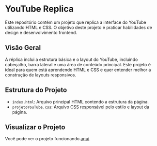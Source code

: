 # YouTube Replica

Este repositório contém um projeto que replica a interface do YouTube utilizando HTML e CSS. O objetivo deste projeto é praticar habilidades de design e desenvolvimento frontend.

## Visão Geral

A réplica inclui a estrutura básica e o layout do YouTube, incluindo cabeçalho, barra lateral e uma área de conteúdo principal. Este projeto é ideal para quem está aprendendo HTML e CSS e quer entender melhor a construção de layouts responsivos.

## Estrutura do Projeto

- `index.html`: Arquivo principal HTML contendo a estrutura da página.
- `projetoYouTube.css`: Arquivo CSS responsável pelo estilo e layout da página.

## Visualizar o Projeto

Você pode ver o projeto funcionando [aqui](https://JoaoDevPro.github.io/YouTube-Replica/).



